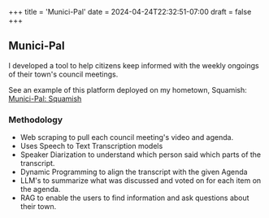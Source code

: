 +++
title = 'Munici-Pal'
date = 2024-04-24T22:32:51-07:00
draft = false
+++

## Munici-Pal

I developed a tool to help citizens keep informed with the weekly ongoings of their town's council meetings.

See an example of this platform deployed on my hometown, Squamish:
[Munici-Pal: Squamish](https://squamishdemocracy.ca)

### Methodology

* Web scraping to pull each council meeting's video and agenda.
* Uses Speech to Text Transcription models
* Speaker Diarization to understand which person said which parts of the transcript.
* Dynamic Programming to align the transcript with the given Agenda
* LLM's to summarize what was discussed and voted on for each item on the agenda.
* RAG to enable the users to find information and ask questions about their town.
